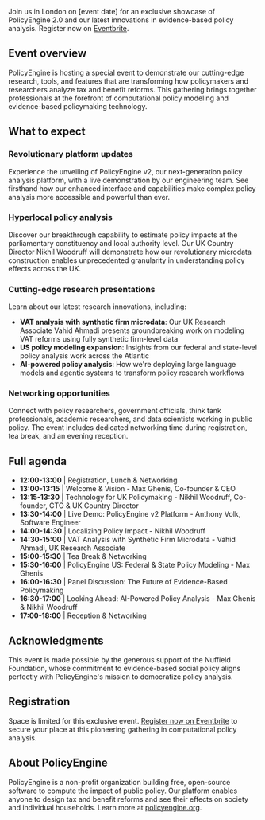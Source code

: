 Join us in London on [event date] for an exclusive showcase of PolicyEngine 2.0 and our latest innovations in evidence-based policy analysis. Register now on [Eventbrite](https://www.eventbrite.co.uk/e/policyengine-20-and-the-future-of-public-policy-analysis-tickets-1673065246189).

## Event overview

PolicyEngine is hosting a special event to demonstrate our cutting-edge research, tools, and features that are transforming how policymakers and researchers analyze tax and benefit reforms. This gathering brings together professionals at the forefront of computational policy modeling and evidence-based policymaking technology.

## What to expect

### Revolutionary platform updates

Experience the unveiling of PolicyEngine v2, our next-generation policy analysis platform, with a live demonstration by our engineering team. See firsthand how our enhanced interface and capabilities make complex policy analysis more accessible and powerful than ever.

### Hyperlocal policy analysis

Discover our breakthrough capability to estimate policy impacts at the parliamentary constituency and local authority level. Our UK Country Director Nikhil Woodruff will demonstrate how our revolutionary microdata construction enables unprecedented granularity in understanding policy effects across the UK.

### Cutting-edge research presentations

Learn about our latest research innovations, including:

- **VAT analysis with synthetic firm microdata**: Our UK Research Associate Vahid Ahmadi presents groundbreaking work on modeling VAT reforms using fully synthetic firm-level data
- **US policy modeling expansion**: Insights from our federal and state-level policy analysis work across the Atlantic
- **AI-powered policy analysis**: How we're deploying large language models and agentic systems to transform policy research workflows

### Networking opportunities

Connect with policy researchers, government officials, think tank professionals, academic researchers, and data scientists working in public policy. The event includes dedicated networking time during registration, tea break, and an evening reception.

## Full agenda

- **12:00-13:00** | Registration, Lunch & Networking
- **13:00-13:15** | Welcome & Vision - Max Ghenis, Co-founder & CEO
- **13:15-13:30** | Technology for UK Policymaking - Nikhil Woodruff, Co-founder, CTO & UK Country Director
- **13:30-14:00** | Live Demo: PolicyEngine v2 Platform - Anthony Volk, Software Engineer
- **14:00-14:30** | Localizing Policy Impact - Nikhil Woodruff
- **14:30-15:00** | VAT Analysis with Synthetic Firm Microdata - Vahid Ahmadi, UK Research Associate
- **15:00-15:30** | Tea Break & Networking
- **15:30-16:00** | PolicyEngine US: Federal & State Policy Modeling - Max Ghenis
- **16:00-16:30** | Panel Discussion: The Future of Evidence-Based Policymaking
- **16:30-17:00** | Looking Ahead: AI-Powered Policy Analysis - Max Ghenis & Nikhil Woodruff
- **17:00-18:00** | Reception & Networking

## Acknowledgments

This event is made possible by the generous support of the Nuffield Foundation, whose commitment to evidence-based social policy aligns perfectly with PolicyEngine's mission to democratize policy analysis.

## Registration

Space is limited for this exclusive event. [Register now on Eventbrite](https://www.eventbrite.co.uk/e/policyengine-20-and-the-future-of-public-policy-analysis-tickets-1673065246189) to secure your place at this pioneering gathering in computational policy analysis.

## About PolicyEngine

PolicyEngine is a non-profit organization building free, open-source software to compute the impact of public policy. Our platform enables anyone to design tax and benefit reforms and see their effects on society and individual households. Learn more at [policyengine.org](https://policyengine.org).